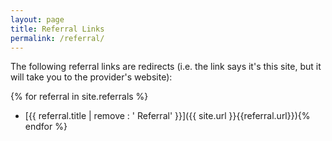 ```yaml
---
layout: page
title: Referral Links
permalink: /referral/
---
```


The following referral links are redirects (i.e. the link says it's this site, but it will take you to the provider's website):

{% for referral in site.referrals %}
* [{{ referral.title | remove : ' Referral' }}]({{ site.url }}{{referral.url}}){% endfor %}

